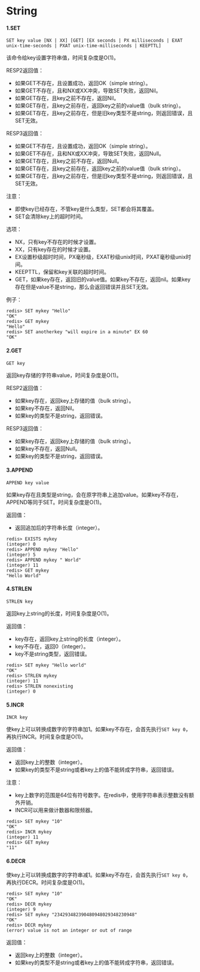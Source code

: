 # String

#### 1.SET

```
SET key value [NX | XX] [GET] [EX seconds | PX milliseconds | EXAT unix-time-seconds | PXAT unix-time-milliseconds | KEEPTTL]
```

该命令给key设置字符串值，时间复杂度是O(1)。

RESP2返回值：

* 如果GET不存在，且设置成功，返回OK（simple string）。
* 如果GET不存在，且和NX或XX冲突，导致SET失败，返回Nil。
* 如果GET存在，且key之前不存在，返回Nil。
* 如果GET存在，且key之前存在，返回key之前的value值（bulk string）。
* 如果GET存在，且key之前存在，但是旧key类型不是string，则返回错误，且SET无效。

RESP3返回值：

* 如果GET不存在，且设置成功，返回OK（simple string）。
* 如果GET不存在，且和NX或XX冲突，导致SET失败，返回Null。
* 如果GET存在，且key之前不存在，返回Null。
* 如果GET存在，且key之前存在，返回key之前的value值（bulk string）。
* 如果GET存在，且key之前存在，但是旧key类型不是string，则返回错误，且SET无效。

注意：

* 即使key已经存在，不管key是什么类型，SET都会将其覆盖。
* SET会清除key上的超时时间。

选项：

* NX，只有key不存在的时候才设置。
* XX，只有key存在的时候才设置。
* EX设置秒级超时时间，PX毫秒级，EXAT秒级unix时间，PXAT毫秒级unix时间。
* KEEPTTL，保留和key关联的超时时间。
* GET，如果key存在，返回旧的value值。如果key不存在，返回nil。如果key存在但是value不是string，那么会返回错误并且SET无效。

例子：

```
redis> SET mykey "Hello"
"OK"
redis> GET mykey
"Hello"
redis> SET anotherkey "will expire in a minute" EX 60
"OK"
```

#### 2.GET

```
GET key
```

返回key存储的字符串value，时间复杂度是O(1)。

RESP2返回值：

* 如果key存在，返回key上存储的值（bulk string）。
* 如果key不存在，返回Nil。
* 如果key的类型不是string，返回错误。

RESP3返回值：

* 如果key存在，返回key上存储的值（bulk string）。
* 如果key不存在，返回Null。
* 如果key的类型不是string，返回错误。

#### 3.APPEND

```
APPEND key value
```

如果key存在且类型是string，会在原字符串上追加value。如果key不存在，APPEND等同于SET。时间复杂度是O(1)。

返回值：

* 返回追加后的字符串长度（integer）。

```
redis> EXISTS mykey
(integer) 0
redis> APPEND mykey "Hello"
(integer) 5
redis> APPEND mykey " World"
(integer) 11
redis> GET mykey
"Hello World"
```

#### 4.STRLEN

```
STRLEN key
```

返回key上string的长度，时间复杂度是O(1)。

返回值：

* key存在，返回key上string的长度（integer）。
* key不存在，返回0（integer）。
* key不是string类型，返回错误。

```
redis> SET mykey "Hello world"
"OK"
redis> STRLEN mykey
(integer) 11
redis> STRLEN nonexisting
(integer) 0
```

#### 5.INCR

```
INCR key
```

使key上可以转换成数字的字符串加1。如果key不存在，会首先执行`SET key 0`，再执行INCR。时间复杂度是O(1)。

返回值：

* 返回key上的整数（integer）。
* 如果key的类型不是string或者key上的值不能转成字符串，返回错误。

注意：

* key上数字的范围是64位有符号数字。在redis中，使用字符串表示整数没有额外开销。
* INCR可以用来做计数器和限频器。

```
redis> SET mykey "10"
"OK"
redis> INCR mykey
(integer) 11
redis> GET mykey
"11"
```

#### 6.DECR

使key上可以转换成数字的字符串减1。如果key不存在，会首先执行`SET key 0`，再执行DECR。时间复杂度是O(1)。

```
redis> SET mykey "10"
"OK"
redis> DECR mykey
(integer) 9
redis> SET mykey "234293482390480948029348230948"
"OK"
redis> DECR mykey
(error) value is not an integer or out of range
```

返回值：

* 返回key上的整数（integer）。
* 如果key的类型不是string或者key上的值不能转成字符串，返回错误。
